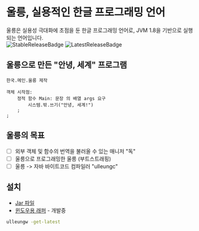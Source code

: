 # 울릉, 실용적인 한글 프로그래밍 언어
울릉은 실용성 극대화에 초점을 둔 한글 프로그래밍 언어로, JVM 1.8을 기반으로 실행되는 언어입니다.  
![StableReleaseBadge](https://img.shields.io/github/v/release/ulleung/ulleungt?label=%EC%95%88%EC%A0%95%20%EB%B2%84%EC%A0%84) ![LatestReleaseBadge](https://img.shields.io/github/v/release/ulleung/ulleungt?include_prereleases&label=%EC%B5%9C%EC%8B%A0%20%EB%B2%84%EC%A0%84)  
## 울릉으로 만든 "안녕, 세계" 프로그램
```
한국.메인.울릉 제작

객체 시작점:
    정적 함수 Main: 문장 의 배열 args 요구
        시스템.밖.쓰기("안녕, 세계!")
    ;
;
```
## 울릉의 목표
- [ ] 외부 객체 및 함수의 번역을 불러올 수 있는 매니저 "독"
- [ ] 울릉으로 프로그래밍한 울릉 (부트스트래핑)
- [ ] 울릉 -> 자바 바이트코드 컴파일러 "ulleungc"

## 설치
- [Jar 파일](https://github.com/ulleung/ulleungt/releases)
- [윈도우용 래퍼](https://github.com/ulleung/ulleungw-windows) - 개발중
```bash
ulleungw -get-latest    
```
